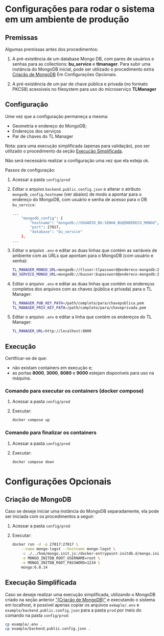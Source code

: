 # Configurações para rodar o sistema em um ambiente de produção

## Premissas

Algumas premissas antes dos procedimentos:

1) A pré-existência de um database Mongo DB, com pares de usuários e senhas para as collections: **bu_service** e **tlmanager**.
Para subir uma instância do MongoDB inicial, pode ser utilizado o procedimento extra [Criação de MongoDB](#criação-de-mongodb) Em Configurações Opcionais.

2) A pré-existência de um par de chave pública e privada (no formato PKCS8) acessíveis no filesystem para uso do microserviço **TLManager**


## Configuração

Ume vez que a configuração permaneça a mesma:
- Geometria e endereço do MongoDB;
- Endereços dos serviços
- Par de chaves do TL Manager

Nota: para uma execução simplificada (apenas para validação), pos ser utilizado o procedimento da seção [Execução Simplificada](#execução-simplificada).

Não será necessário realizar a configuração uma vez que ela esteja ok.

Passos de configuração:

1) Acessar a pasta ``config/prod``

2) Editar o arquivo ``backend.public.config.json`` e alterar o atributo ``mongodb_config.hostname`` (ver abaixo) de modo a apontar para o endereço do MongoDB, com usuário e senha de acesso para o DB ``bu_service``:

    ```bash
    ...
        "mongodb_config": {
            "hostname": "mongodb://USUARIO_BU:SENHA_BU@ENDERECO_MONGO",
            "port": 27017,
            "database": "bu_service"
        },
    ...
    ```

3) Editar o arquivo ``.env`` e editar as duas linhas que contém as variáveis de ambiente com as URLs que apontam para o MongoDB (com usuário e senha):

    ```bash
    TL_MANAGER_MONGO_URL=mongodb://tluser:tlpassword@endereco-mongodb:27017/tlmanager
    BU_SERVICE_MONGO_URL=mongodb://buuser:bupassword@endereco-mongodb:27017/bu_service
    ```

4) Editar o arquivo ``.env`` e editar as duas linhas que contém os endereços completos dos arquivos com as chaves (pública e privada) para o TL Manager:

    ```bash
    TL_MANAGER_PUB_KEY_PATH=/path/completo/para/chavepublica.pem
    TL_MANAGER_PRIV_KEY_PATH=/path/completo/para/chaveprivada.pem
    ```
5) Editar o arquivo ``.env`` e editar a linha que contém os endereços do TL Manager:

    ```bash
    TL_MANAGER_URL=http://localhost:8000
    ```

## Execução

Certificar-se de que:
- não existam containers em execução e; 
- as portas **8000**, **3000**, **8080** e **9000** estejam disponíveis para uso na máquina.


### Comando para executar os containers (docker compose)

1) Acessar a pasta ``config/prod``

2) Executar:

    ```bash
    docker compose up
    ```


### Comando para finalizar os containers

1) Acessar a pasta ``config/prod``

2) Executar:

    ```bash
    docker compose down
    ```

# Configurações Opcionais

## Criação de MongoDB

Caso se deseje iniciar uma instância do MongoDB separadamente, ela pode ser iniciada com os procedimentos a seguir:

1) Acessar a pasta ``config/prod``

2) Executar:

    ```bash
    docker run -d -p 27017:27017 \
        --name mongo-logst --hostname mongo-logst \
        -v ./../hom/mongo.init.js:/docker-entrypoint-initdb.d/mongo.init.js \
        -e MONGO_INITDB_ROOT_USERNAME=root \
        -e MONGO_INITDB_ROOT_PASSWORD=1234 \
        mongo:6.0.14
    ```

## Execução Simplificada

Caso se deseje realizar uma execução simplificada, utilizando o MongoDB criado na seção anterior ["(Criação de MongoDB)"](#criação-de-mongodb) e executando o sistema em localhost, é possível apenas copiar os arquivos ``exmaple/.env`` e ``example/backend.public.config.json`` para a pasta ``prod`` por meio do comando na pasta ``config/prod``:

```bash
cp example/.env .
cp example/backend.public.config.json .
```
